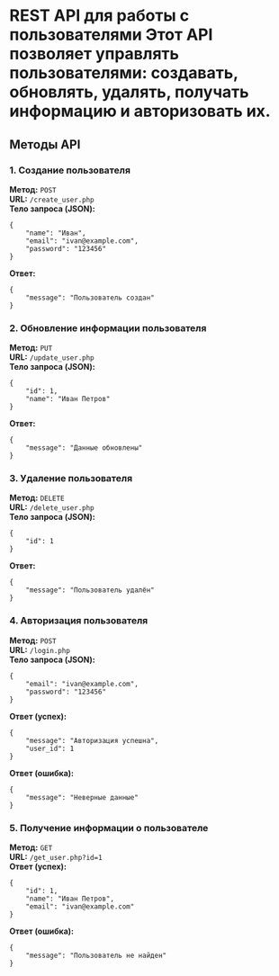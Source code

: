 # REST API для работы с пользователями  Этот API позволяет управлять пользователями: создавать, обновлять, удалять, получать информацию и авторизовать их. 

## Методы API  

### 1. Создание пользователя  
**Метод:** `POST`  
**URL:** `/create_user.php`  
**Тело запроса (JSON):** 
```
{ 
	"name": "Иван", 
	"email": "ivan@example.com", 
	"password": "123456"
}
```
**Ответ:** 
```
{
	"message": "Пользователь создан"
} 
```
### 2. Обновление информации пользователя  
**Метод:** `PUT`  
**URL:** `/update_user.php`  
**Тело запроса (JSON):** 
```
{
	"id": 1, 
	"name": "Иван Петров"
} 
```
**Ответ:** 
```
{ 
	"message": "Данные обновлены"
} 
```
### 3. Удаление пользователя  
**Метод:** `DELETE`  
**URL:** `/delete_user.php`  
**Тело запроса (JSON):**
```
{ 
	"id": 1 
} 
```
**Ответ:** 
```
{ 
	"message": "Пользователь удалён" 
}
```
### 4. Авторизация пользователя  
**Метод:** `POST`  
**URL:** `/login.php`  
**Тело запроса (JSON):** 
```
{ 
	"email": "ivan@example.com",
	"password": "123456" 
} 
```
**Ответ (успех):** 
```
{ 
	"message": "Авторизация успешна",
	"user_id": 1 
}
```
**Ответ (ошибка):** 
```
{
	"message": "Неверные данные"
} 
```
### 5. Получение информации о пользователе
**Метод:** `GET`  
**URL:** `/get_user.php?id=1`  
**Ответ (успех):** 
```
{ 
	"id": 1,
	"name": "Иван Петров",
	"email": "ivan@example.com"
} 
```
**Ответ (ошибка):** 
```
{ 
	"message": "Пользователь не найден" 
}
```
